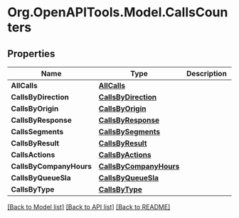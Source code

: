 
# Org.OpenAPITools.Model.CallsCounters

## Properties

Name | Type | Description | Notes
------------ | ------------- | ------------- | -------------
**AllCalls** | [**AllCalls**](AllCalls.md) |  | [optional] 
**CallsByDirection** | [**CallsByDirection**](CallsByDirection.md) |  | [optional] 
**CallsByOrigin** | [**CallsByOrigin**](CallsByOrigin.md) |  | [optional] 
**CallsByResponse** | [**CallsByResponse**](CallsByResponse.md) |  | [optional] 
**CallsSegments** | [**CallsBySegments**](CallsBySegments.md) |  | [optional] 
**CallsByResult** | [**CallsByResult**](CallsByResult.md) |  | [optional] 
**CallsActions** | [**CallsByActions**](CallsByActions.md) |  | [optional] 
**CallsByCompanyHours** | [**CallsByCompanyHours**](CallsByCompanyHours.md) |  | [optional] 
**CallsByQueueSla** | [**CallsByQueueSla**](CallsByQueueSla.md) |  | [optional] 
**CallsByType** | [**CallsByType**](CallsByType.md) |  | [optional] 

[[Back to Model list]](../README.md#documentation-for-models)
[[Back to API list]](../README.md#documentation-for-api-endpoints)
[[Back to README]](../README.md)

